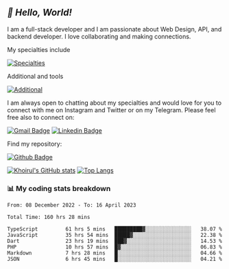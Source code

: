 ## _:wave: Hello, World!_

I am a full-stack developer and I am passionate about Web Design, API, and backend developer. I love collaborating and making connections.

My specialties include

[![Specialties](https://skillicons.dev/icons?i=php,laravel,javascript,react,vue,mysql,tailwind)](https://skillicons.dev)

Additional and tools

[![Additional](https://skillicons.dev/icons?i=bash,vscode,vite,webpack,vercel,git,github,gitlab)](https://skillicons.dev)

I am always open to chatting about my specialties and would love for you to connect with me on Instagram and Twitter or on my Telegram. Please feel free also to connect on:

[![Gmail Badge](https://img.shields.io/badge/-ahmusafir.khoirul@gmail.com-c14438?style=flat&logo=Gmail&logoColor=white&link=mailto:ahmusafir.khoirul@gmail.com)](mailto:ahmusafir.khoirul@gmail.com)
[![Linkedin Badge](https://img.shields.io/badge/-Ahmad_Musafir_Khoirul_Fattah-0072b1?style=flat&logo=Linkedin&logoColor=white&link=https://www.linkedin.com/in/ahmad-musafir-khoirul-fattah-26a53a207/)](https://www.linkedin.com/in/masmuss/)

Find my repository:

[![Github Badge](https://img.shields.io/badge/-masmuss-grey?style=flat&logo=github&logoColor=white&link=https://github.com/masmuss)](https://github.com/masmuss)

[![Khoirul's GitHub stats](https://github-readme-stats.vercel.app/api?username=masmuss&show_icons=true&include_all_commits=true&theme=transparent&layout=compact)](https://github.com/masmuss/github-readme-stats)
[![Top Langs](https://github-readme-stats.vercel.app/api/top-langs/?username=masmuss&theme=transparent&layout=compact)](https://github.com/masmuss/github-readme-stats)

### :bar_chart: My coding stats breakdown

<!--START_SECTION:waka-->

```text
From: 08 December 2022 - To: 16 April 2023

Total Time: 160 hrs 28 mins

TypeScript         61 hrs 5 mins   █████████▓░░░░░░░░░░░░░░░   38.07 %
JavaScript         35 hrs 54 mins  █████▓░░░░░░░░░░░░░░░░░░░   22.38 %
Dart               23 hrs 19 mins  ███▓░░░░░░░░░░░░░░░░░░░░░   14.53 %
PHP                10 hrs 57 mins  █▓░░░░░░░░░░░░░░░░░░░░░░░   06.83 %
Markdown           7 hrs 28 mins   █░░░░░░░░░░░░░░░░░░░░░░░░   04.66 %
JSON               6 hrs 45 mins   █░░░░░░░░░░░░░░░░░░░░░░░░   04.21 %
```

<!--END_SECTION:waka-->
